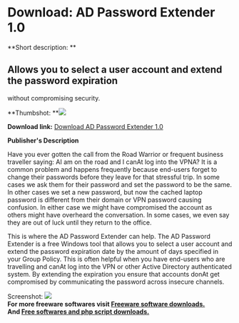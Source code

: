 # Download: AD Password Extender 1.0

**Short description: **

## Allows you to select a user account and extend the password expiration
without compromising security.

  
**Thumbshot: **![](http://www.freewarefiles.com/screenshot/adpswdextender_md.jpg)   
  
**Download link:** [Download AD Password Extender 1.0](http://freesoftwares.boysofts.com/AD-Password-Extender_program_89585.html)  
  

**Publisher's Description**  
  

Have you ever gotten the call from the Road Warrior or frequent business
traveller saying: AI am on the road and I canAt log into the VPNA? It is a
common problem and happens frequently because end-users forget to change their
passwords before they leave for that stressful trip. In some cases we ask them
for their password and set the password to be the same. In other cases we set
a new password, but now the cached laptop password is different from their
domain or VPN password causing confusion. In either case we might have
compromised the account as others might have overheard the conversation. In
some cases, we even say they are out of luck until they return to the office.  
  
This is where the AD Password Extender can help. The AD Password Extender is a
free Windows tool that allows you to select a user account and extend the
password expiration date by the amount of days specified in your Group Policy.
This is often helpful when you have end-users who are travelling and canAt log
into the VPN or other Active Directory authenticated system. By extending the
expiration you ensure that accounts donAt get compromised by communicating the
password across insecure channels.

  
  
Screenshot: ![](http://www.freewarefiles.com/screenshot/adpswdextender.jpg)  
**For more freeware softwares visit [Freeware software downloads.](http://freesoftwares.boysofts.com/)**   
**And [Free softwares and php script downloads.](http://www.boysofts.com/)**

